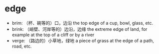 # edge

- brim: （杯、碗等的）口，边沿 the top edge of a cup, bowl, glass, etc.
- brink: （峭壁、河岸等的）边沿，边缘 the extreme edge of land, for example at the top of a cliff or by a river
- verge: （路边的）小草地，绿地 a piece of grass at the edge of a path, road, etc.
